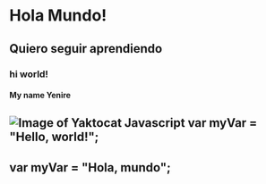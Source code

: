 # Hola Mundo!
## Quiero seguir aprendiendo
### hi world!
#### My name Yenire 
![Image of Yaktocat](https://octodex.github.com/images/yaktocat.png)
Javascript
var myVar = "Hello, world!";
-

var myVar = "Hola, mundo";
-
